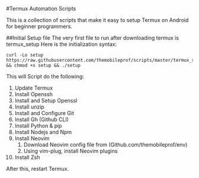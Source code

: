 #Termux Automation Scripts

This is a collection of scripts that make 
it easy to setup Termux on Android for 
beginner programmers.

##Initial Setup file
The very first file to run after downloading 
termux is termux_setup
Here is the initialization syntax:
```
curl -Lo setup https://raw.githubusercontent.com/themobileprof/scripts/master/termux_setup && chmod +x setup && ./setup
```
This will Script do the following:
1. Update Termux
1. Install Openssh
1. Install and Setup Openssl
1. Install unzip
1. Install and Configure Git
1. Install Gh (Github CLI)
1. Install Python & pip
1. Install Nodejs and Npm
1. Install Neovim 
    1. Download Neovim config file from (Github.com/themobileprof/env)
    1. Using vim-plug, install Neovim plugins
1. Install Zsh

After this, restart Termux.
